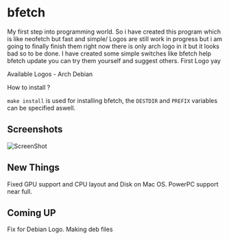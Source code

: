 # bfetch
My first step into programming world.
So i have created this program which is like neofetch but fast and simple/
Logos are still work in progress but i am going to finally finish them right now there is only arch logo in it but it looks bad so to be done.
I have created some simple switches like bfetch help bfetch update you can try them yourself and suggest others.
First Logo yay

Available Logos -
Arch
Debian


How to install ?

`make install` is used for installing bfetch, the `DESTDIR` and `PREFIX` variables can be specified aswell.

## Screenshots
![ScreenShot](https://raw.githubusercontent.com/Mati232411/bfetch/master/How%20it%20looks.png)


## New Things
Fixed GPU support and CPU layout and Disk on Mac OS.
PowerPC support near full.

## Coming UP
Fix for Debian Logo.
Making deb files
